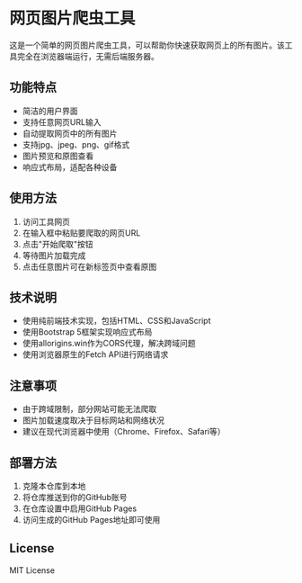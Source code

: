 # 网页图片爬虫工具

这是一个简单的网页图片爬虫工具，可以帮助你快速获取网页上的所有图片。该工具完全在浏览器端运行，无需后端服务器。

## 功能特点

- 简洁的用户界面
- 支持任意网页URL输入
- 自动提取网页中的所有图片
- 支持jpg、jpeg、png、gif格式
- 图片预览和原图查看
- 响应式布局，适配各种设备

## 使用方法

1. 访问工具网页
2. 在输入框中粘贴要爬取的网页URL
3. 点击"开始爬取"按钮
4. 等待图片加载完成
5. 点击任意图片可在新标签页中查看原图

## 技术说明

- 使用纯前端技术实现，包括HTML、CSS和JavaScript
- 使用Bootstrap 5框架实现响应式布局
- 使用allorigins.win作为CORS代理，解决跨域问题
- 使用浏览器原生的Fetch API进行网络请求

## 注意事项

- 由于跨域限制，部分网站可能无法爬取
- 图片加载速度取决于目标网站和网络状况
- 建议在现代浏览器中使用（Chrome、Firefox、Safari等）

## 部署方法

1. 克隆本仓库到本地
2. 将仓库推送到你的GitHub账号
3. 在仓库设置中启用GitHub Pages
4. 访问生成的GitHub Pages地址即可使用

## License

MIT License 